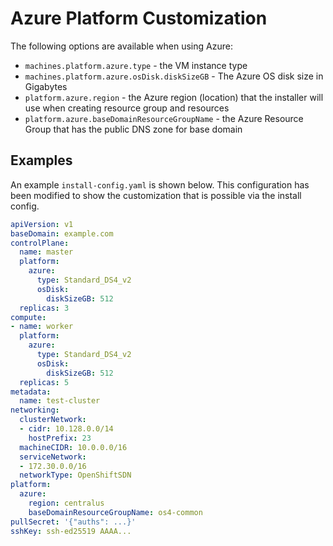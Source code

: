# Azure Platform Customization

The following options are available when using Azure:

- `machines.platform.azure.type` - the VM instance type
- `machines.platform.azure.osDisk.diskSizeGB` - The Azure OS disk size in Gigabytes
- `platform.azure.region` - the Azure region (location) that the installer will use when creating resource group and resources
- `platform.azure.baseDomainResourceGroupName` - the Azure Resource Group that has the public DNS zone for base domain

## Examples

An example `install-config.yaml` is shown below. This configuration has been modified to show the customization that is possible via the install config.

```yaml
apiVersion: v1
baseDomain: example.com
controlPlane:
  name: master
  platform:
    azure:
      type: Standard_DS4_v2
      osDisk:
        diskSizeGB: 512
  replicas: 3
compute:
- name: worker
  platform:
    azure:
      type: Standard_DS4_v2
      osDisk:
        diskSizeGB: 512
  replicas: 5
metadata:
  name: test-cluster
networking:
  clusterNetwork:
  - cidr: 10.128.0.0/14
    hostPrefix: 23
  machineCIDR: 10.0.0.0/16
  serviceNetwork:
  - 172.30.0.0/16
  networkType: OpenShiftSDN
platform:
  azure:
    region: centralus
    baseDomainResourceGroupName: os4-common
pullSecret: '{"auths": ...}'
sshKey: ssh-ed25519 AAAA...
```
